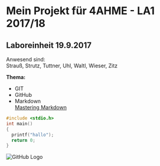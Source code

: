 # Mein Projekt für 4AHME - LA1 2017/18

## Laboreinheit 19.9.2017

Anwesend sind:  
Strauß, Strutz, Tuttner, Uhl, Waltl, Wieser, Zitz

**Thema:**  
* GIT
* GitHub
* Markdown  
[Mastering Markdown](https://guides.github.com/features/mastering-markdown/)

~~~C
#include <stdio.h>
int main()
{
  printf("hallo");
  return 0;
}
~~~

![GitHub Logo](https://img-9gag-fun.9cache.com/photo/aZg8m73_700b.jpg)
